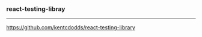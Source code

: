 ### react-testing-libray
---
https://github.com/kentcdodds/react-testing-library

```
```

```
```

```
```


